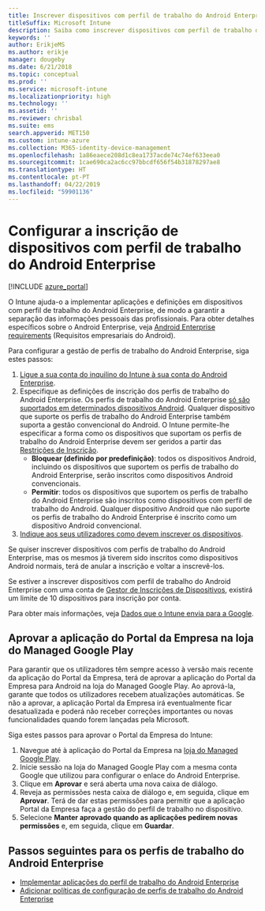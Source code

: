```yaml
---
title: Inscrever dispositivos com perfil de trabalho do Android Enterprise no Intune
titleSuffix: Microsoft Intune
description: Saiba como inscrever dispositivos com perfil de trabalho do Android Enterprise no Intune.
keywords: ''
author: ErikjeMS
ms.author: erikje
manager: dougeby
ms.date: 6/21/2018
ms.topic: conceptual
ms.prod: ''
ms.service: microsoft-intune
ms.localizationpriority: high
ms.technology: ''
ms.assetid: ''
ms.reviewer: chrisbal
ms.suite: ems
search.appverid: MET150
ms.custom: intune-azure
ms.collection: M365-identity-device-management
ms.openlocfilehash: 1a86eaece208d1c8ea1737acde74c74ef633eea0
ms.sourcegitcommit: 1cae690ca2ac6cc97bbcdf656f54b31878297ae8
ms.translationtype: HT
ms.contentlocale: pt-PT
ms.lasthandoff: 04/22/2019
ms.locfileid: "59901136"
---
```

# <a name="set-up-enrollment-of-android-enterprise-work-profile-devices"></a>Configurar a inscrição de dispositivos com perfil de trabalho do Android Enterprise

[!INCLUDE [azure_portal](./includes/azure_portal.md)]

O Intune ajuda-o a implementar aplicações e definições em dispositivos com perfil de trabalho do Android Enterprise, de modo a garantir a separação das informações pessoais das profissionais. Para obter detalhes específicos sobre o Android Enterprise, veja [Android Enterprise requirements](https://support.google.com/work/android/answer/6174145?hl=en&ref_topic=6151012) (Requisitos empresariais do Android).

Para configurar a gestão de perfis de trabalho do Android Enterprise, siga estes passos:

1. [Ligue a sua conta do inquilino do Intune à sua conta do Android Enterprise](connect-intune-android-enterprise.md).
2. Especifique as definições de inscrição dos perfis de trabalho do Android Enterprise. Os perfis de trabalho do Android Enterprise [só são suportados em determinados dispositivos Android](https://support.google.com/work/android/answer/6174145?hl=en&ref_topic=6151012%20style=%22target=new_window%22). Qualquer dispositivo que suporte os perfis de trabalho do Android Enterprise também suporta a gestão convencional do Android. O Intune permite-lhe especificar a forma como os dispositivos que suportam os perfis de trabalho do Android Enterprise devem ser geridos a partir das [Restrições de Inscrição](enrollment-restrictions-set.md).
    - **Bloquear (definido por predefinição)**:  todos os dispositivos Android, incluindo os dispositivos que suportem os perfis de trabalho do Android Enterprise, serão inscritos como dispositivos Android convencionais.
    - **Permitir**: todos os dispositivos que suportem os perfis de trabalho do Android Enterprise são inscritos como dispositivos com perfil de trabalho do Android. Qualquer dispositivo Android que não suporte os perfis de trabalho do Android Enterprise é inscrito como um dispositivo Android convencional.
3. [Indique aos seus utilizadores como devem inscrever os dispositivos](/intune-user-help/create-a-work-profile-and-enroll-your-device-in-intune-android).  


Se quiser inscrever dispositivos com perfis de trabalho do Android Enterprise, mas os mesmos já tiverem sido inscritos como dispositivos Android normais, terá de anular a inscrição e voltar a inscrevê-los.

Se estiver a inscrever dispositivos com perfil de trabalho do Android Enterprise com uma conta de [Gestor de Inscrições de Dispositivos](device-enrollment-manager-enroll.md), existirá um limite de 10 dispositivos para inscrição por conta.

Para obter mais informações, veja [Dados que o Intune envia para a Google](data-intune-sends-to-google.md).

## <a name="approve-the-company-portal-app-in-the-managed-google-play-store"></a>Aprovar a aplicação do Portal da Empresa na loja do Managed Google Play

Para garantir que os utilizadores têm sempre acesso à versão mais recente da aplicação do Portal da Empresa, terá de aprovar a aplicação do Portal da Empresa para Android na loja do Managed Google Play. Ao aprová-la, garante que todos os utilizadores recebem atualizações automáticas. Se não a aprovar, a aplicação Portal da Empresa irá eventualmente ficar desatualizada e poderá não receber correções importantes ou novas funcionalidades quando forem lançadas pela Microsoft.

Siga estes passos para aprovar o Portal da Empresa do Intune:

1.  Navegue até à aplicação do Portal da Empresa na [loja do Managed Google Play](https://play.google.com/work/apps/details?id=com.microsoft.windowsintune.companyportal).
2.  Inicie sessão na loja do Managed Google Play com a mesma conta Google que utilizou para configurar o enlace do Android Enterprise.
3.  Clique em **Aprovar** e será aberta uma nova caixa de diálogo.
4.  Reveja as permissões nesta caixa de diálogo e, em seguida, clique em **Aprovar**. Terá de dar estas permissões para permitir que a aplicação Portal da Empresa faça a gestão do perfil de trabalho no dispositivo.
5.  Selecione **Manter aprovado quando as aplicações pedirem novas permissões** e, em seguida, clique em **Guardar**.

## <a name="next-steps-for-android-enterprise-work-profiles"></a>Passos seguintes para os perfis de trabalho do Android Enterprise
- [Implementar aplicações do perfil de trabalho do Android Enterprise](apps-add-android-for-work.md)
- [Adicionar políticas de configuração de perfis de trabalho do Android Enterprise](device-profiles.md)
